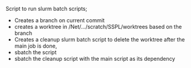 Script to run slurm batch scripts;

+ Creates a branch on current commit
+ creates a worktree in /Net/.../scratch/SSPL/worktrees based on the branch
+ Creates a cleanup slurm batch script to delete the worktree after the main job is done, 
+ sbatch the script
+ sbatch the cleanup script with the main script as its dependency
